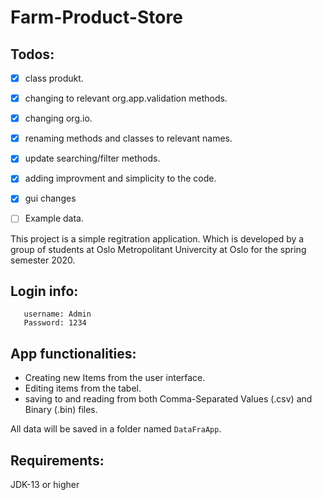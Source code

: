 # Farm-Product-Store

## Todos:
- [x] class produkt. 
- [x] changing to relevant org.app.validation methods.
- [x] changing org.io.
- [x] renaming methods and classes to relevant names.
- [x] update searching/filter methods.
- [x] adding improvment and simplicity to the code.
- [x] gui changes
- [ ] Example data.




This project is a simple regitration application. Which is developed by a group of students at Oslo Metropolitant Univercity at Oslo for the spring semester 2020.


## Login info:
 ```
    username: Admin
    Password: 1234
 ```
## App functionalities:
- Creating new Items from the user interface.
- Editing items from the tabel.
- saving to and reading from both Comma-Separated Values (.csv) and Binary (.bin) files.

All data will be saved in a folder named `DataFraApp`. 

## Requirements:
JDK-13 or higher


